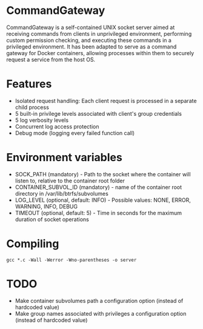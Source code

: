 # CommandGateway
CommandGateway is a self-contained UNIX socket server aimed at receiving commands from clients in unprivileged environment, performing custom permission checking, and executing these commands in a privileged environment.
It has been adapted to serve as a command gateway for Docker containers, allowing processes within them to securely request a service from the host OS.
# Features
 - Isolated request handling: Each client request is processed in a separate child process
 - 5 built-in privilege levels associated with client's group credentials
 - 5 log verbosity levels
 - Concurrent log access protection
 - Debug mode (logging every failed function call)
# Environment variables
 - SOCK_PATH (mandatory) - Path to the socket where the container will listen to, relative to the container root folder
 - CONTAINER_SUBVOL_ID (mandatory) - name of the container root directory in /var/lib/btrfs/subvolumes
 - LOG_LEVEL (optional, default: INFO) - Possible values: NONE, ERROR, WARNING, INFO, DEBUG
 - TIMEOUT (optional, default: 5) - Time in seconds for the maximum duration of socket operations
# Compiling
`gcc *.c -Wall -Werror -Wno-parentheses -o server`
# TODO
 - Make container subvolumes path a configuration option (instead of hardcoded value)
 - Make group names associated with privileges a configuration option (instead of hardcoded value)
